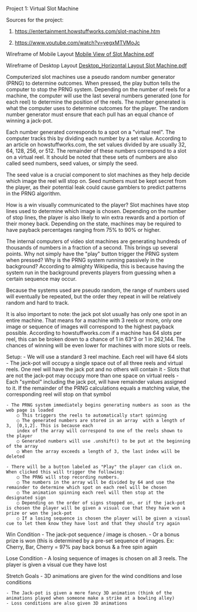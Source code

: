 
Project 1: Virtual Slot Machine 

Sources for the project: 

1. https://entertainment.howstuffworks.com/slot-machine.htm

2. https://www.youtube.com/watch?v=yegxMTVMoJc

Wireframe of Mobile Layout
[Mobile View of Slot Machine.pdf](https://github.com/toastyThink/Project-1-Browser-based-Game/files/13200952/Mobile.View.of.Slot.Machine.pdf)

Wireframe of Desktop Layout
[Desktop_Horizontal Layout Slot Machine.pdf](https://github.com/toastyThink/Project-1-Browser-based-Game/files/13200947/Desktop_Horizontal.Layout.Slot.Machine.pdf)

Computerized slot machines use a pseudo random number generator (PRNG) to determine outcomes. When pressed, the play button tells the computer to stop the PRNG system. Depending on the number of reels for a machine, the computer will use the last several numbers generated (one for each reel) to determine the position of the reels. The number generated is what the computer uses to determine outcomes for the player. The random number generator must ensure that each pull has an equal chance of winning a jack-pot. 

Each number generated corresponds to a spot on a "virtual reel". The computer tracks this by dividing each number by a set value. According to an article on howstuffworks.com, the set values divided by are usually 32, 64, 128, 256, or 512. The remainder of these numbers correspond to a slot on a virtual reel. It should be noted that these sets of numbers are also called seed numbers, seed values, or simply the seed. 

The seed value is a crucial component to slot machines as they help decide which image the reel will stop on. Seed numbers must be kept secret from the player, as their potential leak could cause gamblers to predict patterns in the PRNG algorithm.

How is a win visually communicated to the player? Slot machines have stop lines used to determine which image is chosen. Depending on the number of stop lines, the player is also likely to win extra rewards and a portion of their money back. Depending on the state, machines may be required to have payback percentages ranging from 75% to 90% or higher. 

The internal computers of video slot machines are generating hundreds of thousands of numbers in a fraction of a second. This brings up several points. Why not simply have the "play" button trigger the PRNG system when pressed? Why is the PRNG system running passively in the background? According to almighty Wikipedia, this is because having the system run in the background prevents players from guessing when a certain sequence may occur. 

Because the systems used are pseudo random, the range of numbers used will eventually be repeated, but the order they repeat in will be relatively random and hard to track.

It is also important to note: the jack pot slot usually has only one spot in an entire machine. That means for a machine with 3 reels or more, only one image or sequence of images will correspond to the highest payback possible. According to howstuffworks.com if a machine has 64 slots per reel, this can be broken down to a chance of 1 in 63^3 or 1 in 262,144. The chances of winning will be even lower for machines with more slots or reels. 


Setup: 
	- We will use a standard 3 reel machine. Each reel will have 64 slots 
	- The jack-pot will occupy a single space out of all three reels and virtual reels. One reel will have the jack pot and no others will contain it
	- Slots that are not the jack-pot may occupy more than one space on virtual reels
	- Each "symbol" including the jack pot, will have remainder values assigned to it. If the remainder of the PRNG calculations equals a matching value, the corresponding reel will stop on that symbol
	

	- The PRNG system immediately begins generating numbers as soon as the web page is loaded 
		○ This triggers the reels to automatically start spinning 
		○ The generated numbers are stored in an array  with a length of 3,  [0,1,2]. This is because each 
		index of the array will correspond to one of the reels shown to the player
		○ Generated numbers will use .unshift() to be put at the beginning of the array
		○ When the array exceeds a length of 3, the last index will be deleted 
		
	- There will be a button labeled as "Play" the player can click on. When clicked this will trigger the following: 
		○ The PRNG will stop recording numbers. 
		○ The numbers in the array will be divided by 64 and use the remainder to determine which spot on each reel will be chosen 
		○ The animation spinning each reel will then stop at the designated sign  
		○ Depending on the order of signs stopped on, or if the jack-pot is chosen the player will be given a visual cue that they have won a prize or won the jack-pot
		○ If a losing sequence is chosen the player will be given a visual cue to let them know they have lost and that they should try again

Win Condition
	- The jack-pot sequence / image is chosen. 
	- Or a bonus prize is won (this is determined by a pre-set sequence of images. Ex: Cherry, Bar, Cherry = 97% pay back bonus & a free spin again
	
Lose Condition
	- A losing sequence of images is chosen on all 3 reels. The player is given a visual cue they have lost


Stretch Goals 
	- 3D animations are given for the wind conditions and lose conditions 
 
	- The Jack-pot is given a more fancy 3D animation (think of the animations played when someone make a strike at a bowling alley)
	- Loss conditions are also given 3D animations 

 
	
		
